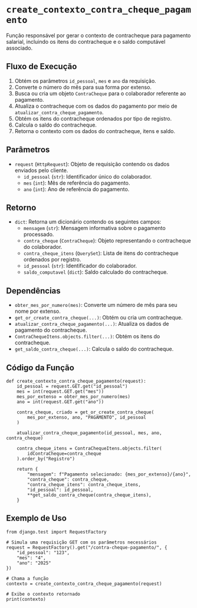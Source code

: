 
# `create_contexto_contra_cheque_pagamento`

Função responsável por gerar o contexto de contracheque para pagamento salarial, incluindo os itens do contracheque e o saldo computável associado.

## Fluxo de Execução

1. Obtém os parâmetros `id_pessoal`, `mes` e `ano` da requisição.
2. Converte o número do mês para sua forma por extenso.
3. Busca ou cria um objeto `ContraCheque` para o colaborador referente ao pagamento.
4. Atualiza o contracheque com os dados do pagamento por meio de `atualizar_contra_cheque_pagamento`.
5. Obtém os itens do contracheque ordenados por tipo de registro.
6. Calcula o saldo do contracheque.
7. Retorna o contexto com os dados do contracheque, itens e saldo.

## Parâmetros

- `request` (`HttpRequest`): Objeto de requisição contendo os dados enviados pelo cliente.
  - `id_pessoal` (`str`): Identificador único do colaborador.
  - `mes` (`int`): Mês de referência do pagamento.
  - `ano` (`int`): Ano de referência do pagamento.

## Retorno

- `dict`: Retorna um dicionário contendo os seguintes campos:
  - `mensagem` (`str`): Mensagem informativa sobre o pagamento processado.
  - `contra_cheque` (`ContraCheque`): Objeto representando o contracheque do colaborador.
  - `contra_cheque_itens` (`QuerySet`): Lista de itens do contracheque ordenados por registro.
  - `id_pessoal` (`str`): Identificador do colaborador.
  - `saldo_computavel` (`dict`): Saldo calculado do contracheque.

## Dependências

- `obter_mes_por_numero(mes)`: Converte um número de mês para seu nome por extenso.
- `get_or_create_contra_cheque(...)`: Obtém ou cria um contracheque.
- `atualizar_contra_cheque_pagamento(...)`: Atualiza os dados de pagamento do contracheque.
- `ContraChequeItens.objects.filter(...)`: Obtém os itens do contracheque.
- `get_saldo_contra_cheque(...)`: Calcula o saldo do contracheque.

## Código da Função

```{py3 linenums="1"}
def create_contexto_contra_cheque_pagamento(request):
    id_pessoal = request.GET.get("id_pessoal")
    mes = int(request.GET.get("mes"))
    mes_por_extenso = obter_mes_por_numero(mes)
    ano = int(request.GET.get("ano"))

    contra_cheque, criado = get_or_create_contra_cheque(
        mes_por_extenso, ano, "PAGAMENTO", id_pessoal
    )

    atualizar_contra_cheque_pagamento(id_pessoal, mes, ano, contra_cheque)

    contra_cheque_itens = ContraChequeItens.objects.filter(
        idContraCheque=contra_cheque
    ).order_by("Registro")

    return {
        "mensagem": f"Pagamento selecionado: {mes_por_extenso}/{ano}",
        "contra_cheque": contra_cheque,
        "contra_cheque_itens": contra_cheque_itens,
        "id_pessoal": id_pessoal,
        **get_saldo_contra_cheque(contra_cheque_itens),
    }
```

## Exemplo de Uso

```{py3 linenums="1"}
from django.test import RequestFactory

# Simula uma requisição GET com os parâmetros necessários
request = RequestFactory().get("/contra-cheque-pagamento/", {
    "id_pessoal": "123",
    "mes": "4",
    "ano": "2025"
})

# Chama a função
contexto = create_contexto_contra_cheque_pagamento(request)

# Exibe o contexto retornado
print(contexto)
```

